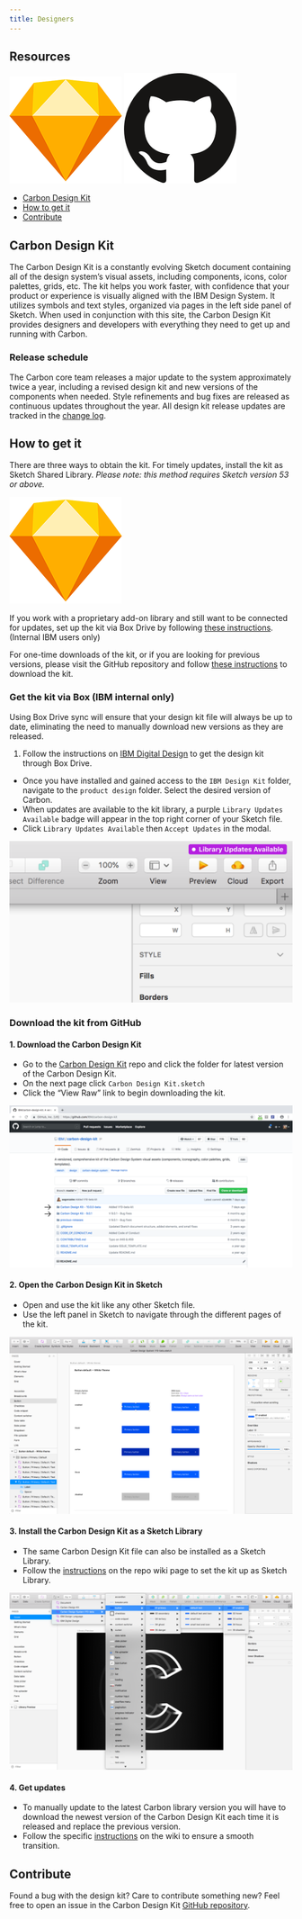 ```yaml
---
title: Designers
---
```


## Resources

<grid-wrapper col_lg="8" flex="true" bleed="true">
<clickable-tile
    title="Add Carbon design kit to Sketch library"
    href="sketch://add-library/cloud/JaVzz"
    type="resource"
     >
    <img src="images/sketch-icon.png" alt="Carbon design kit Sketch Shared Library"  />
</clickable-tile>
<clickable-tile
    title="Download Carbon design kit from GitHub"
    href="https://github.com/IBM/carbon-design-kit"
    type="resource"
    >
    <img src="images/github-icon.png" alt="Box design kit github repo"  />
</clickable-tile>
</grid-wrapper>

<anchor-links>
<ul>
    <li><a href="#carbon-design-kit">Carbon Design Kit</a></li>
    <li><a href="#how-to-get-it">How to get it</a></li>
    <li><a href="#contribute">Contribute</a></li>
</ul>
</anchor-links>

## Carbon Design Kit

The Carbon Design Kit is a constantly evolving Sketch document containing all of the design system’s visual assets, including components, icons, color palettes, grids, etc. The kit helps you work faster, with confidence that your product or experience is visually aligned with the IBM Design System. It utilizes symbols and text styles, organized via pages in the left side panel of Sketch. When used in conjunction with this site, the Carbon Design Kit provides designers and developers with everything they need to get up and running with Carbon.

### Release schedule

The Carbon core team releases a major update to the system approximately twice a year, including a revised design kit and new versions of the components when needed. Style refinements and bug fixes are released as continuous updates throughout the year. All design kit release updates are tracked in the [change log](https://github.com/carbon-design-system/carbon-design-kit/releases).

## How to get it

There are three ways to obtain the kit. For timely updates, install the kit as Sketch Shared Library. _Please note: this method requires Sketch version 53 or above._

<grid-wrapper col_lg="8" flex="true" bleed="true">
<clickable-tile
    title="Add Carbon Design Kit to Sketch library (Beta)"
    href="sketch://add-library/cloud/JaVzz"
    type="resource"
     >
    <img src="images/sketch-icon.png" alt="Carbon Design Kit Sketch Shared Library"  />
</clickable-tile>
</grid-wrapper>

If you work with a proprietary add-on library and still want to be connected for updates, set up the kit via Box Drive by following [these instructions](#get-the-kit-via-box). (Internal IBM users only)

For one-time downloads of the kit, or if you are looking for previous versions, please visit the GitHub repository and follow [these instructions](#download-the-kit-from-github) to download the kit.


### Get the kit via Box (IBM internal only)

Using Box Drive sync will ensure that your design kit file will always be up to date, eliminating the need to manually download new versions as they are released.

1. Follow the instructions on [IBM Digital Design](https://www.ibm.com/standards/web/design-kit/) to get the design kit through Box Drive.

- Once you have installed and gained access to the `IBM Design Kit` folder, navigate to the `product design` folder. Select the desired version of Carbon.
- When updates are available to the kit library, a purple `Library Updates Available` badge will appear in the top right corner of your Sketch file. 
- Click `Library Updates Available` then `Accept Updates` in the modal.

<image-component cols="12" caption="Update indicator">

![Update indicator screenshot](images/designers-5.png)

</image-component>

### Download the kit from GitHub

#### 1. Download the Carbon Design Kit
   - Go to the <a href="https://github.com/carbon-design-system/carbon-design-kit" target=blank>Carbon Design Kit</a> repo and click the folder for latest version of the Carbon Design Kit.
   - On the next page click `Carbon Design Kit.sketch`
   - Click the “View Raw” link to begin downloading the kit.

<image-component cols="12" caption="Carbon Design Kit repo">

![Carbon Design Kit repo screenshot](images/designers-2_new.png)

</image-component>

#### 2. Open the Carbon Design Kit in Sketch
   - Open and use the kit like any other Sketch file.
   - Use the left panel in Sketch to navigate through the different pages of the kit.

<image-component cols="12" caption="Design kit file">

![Kit file screenshot](images/designers-3.png)

</image-component>

#### 3. Install the Carbon Design Kit as a Sketch Library

   - The same Carbon Design Kit file can also be installed as a Sketch Library.
   - Follow the [instructions](https://github.com/IBM/carbon-design-kit/wiki/Sketch-Libraries-Overview) on the repo wiki page to set the kit up as Sketch Library.

<image-component cols="12" caption="Sketch library">

![Sketch Library screenshot](images/designers-4.png)

</image-component>

#### 4. Get updates
   - To manually update to the latest Carbon library version you will have to download the newest version of the Carbon Design Kit each time it is released and replace the previous version.
   - Follow the specific [instructions](https://github.com/IBM/carbon-design-kit/wiki/Sketch-Libraries-Overview) on the wiki to ensure a smooth transition.

## Contribute

Found a bug with the design kit? Care to contribute something new? Feel free to open an issue in the Carbon Design Kit [GitHub repository](https://github.com/ibm/carbon-design-kit/issues).
